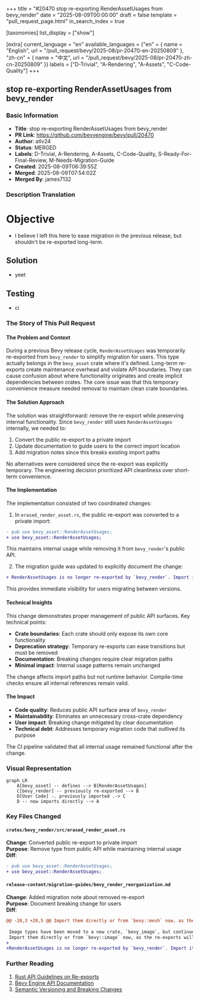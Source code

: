 +++
title = "#20470 stop re-exporting RenderAssetUsages from bevy_render"
date = "2025-08-09T00:00:00"
draft = false
template = "pull_request_page.html"
in_search_index = true

[taxonomies]
list_display = ["show"]

[extra]
current_language = "en"
available_languages = {"en" = { name = "English", url = "/pull_request/bevy/2025-08/pr-20470-en-20250809" }, "zh-cn" = { name = "中文", url = "/pull_request/bevy/2025-08/pr-20470-zh-cn-20250809" }}
labels = ["D-Trivial", "A-Rendering", "A-Assets", "C-Code-Quality"]
+++

## stop re-exporting RenderAssetUsages from bevy_render

### Basic Information
- **Title**: stop re-exporting RenderAssetUsages from bevy_render
- **PR Link**: https://github.com/bevyengine/bevy/pull/20470
- **Author**: atlv24
- **Status**: MERGED
- **Labels**: D-Trivial, A-Rendering, A-Assets, C-Code-Quality, S-Ready-For-Final-Review, M-Needs-Migration-Guide
- **Created**: 2025-08-09T06:39:55Z
- **Merged**: 2025-08-09T07:54:02Z
- **Merged By**: james7132

### Description Translation
# Objective

- I believe I left this here to ease migration in the previous release, but shouldn't be re-exported long-term.

## Solution

- yeet

## Testing

- ci

### The Story of This Pull Request

#### The Problem and Context
During a previous Bevy release cycle, `RenderAssetUsages` was temporarily re-exported from `bevy_render` to simplify migration for users. This type actually belongs in the `bevy_asset` crate where it's defined. Long-term re-exports create maintenance overhead and violate API boundaries. They can cause confusion about where functionality originates and create implicit dependencies between crates. The core issue was that this temporary convenience measure needed removal to maintain clean crate boundaries.

#### The Solution Approach
The solution was straightforward: remove the re-export while preserving internal functionality. Since `bevy_render` still uses `RenderAssetUsages` internally, we needed to:
1. Convert the public re-export to a private import
2. Update documentation to guide users to the correct import location
3. Add migration notes since this breaks existing import paths

No alternatives were considered since the re-export was explicitly temporary. The engineering decision prioritized API cleanliness over short-term convenience.

#### The Implementation
The implementation consisted of two coordinated changes:

1. In `erased_render_asset.rs`, the public re-export was converted to a private import:
```diff
- pub use bevy_asset::RenderAssetUsages;
+ use bevy_asset::RenderAssetUsages;
```
This maintains internal usage while removing it from `bevy_render`'s public API.

2. The migration guide was updated to explicitly document the change:
```diff
+ RenderAssetUsages is no longer re-exported by `bevy_render`. Import it from `bevy_asset` instead.
```
This provides immediate visibility for users migrating between versions.

#### Technical Insights
This change demonstrates proper management of public API surfaces. Key technical points:
- **Crate boundaries**: Each crate should only expose its own core functionality
- **Deprecation strategy**: Temporary re-exports can ease transitions but must be removed
- **Documentation**: Breaking changes require clear migration paths
- **Minimal impact**: Internal usage patterns remain unchanged

The change affects import paths but not runtime behavior. Compile-time checks ensure all internal references remain valid.

#### The Impact
- **Code quality**: Reduces public API surface area of `bevy_render`
- **Maintainability**: Eliminates an unnecessary cross-crate dependency
- **User impact**: Breaking change mitigated by clear documentation
- **Technical debt**: Addresses temporary migration code that outlived its purpose

The CI pipeline validated that all internal usage remained functional after the change.

### Visual Representation

```mermaid
graph LR
    A[bevy_asset] -- defines --> B[RenderAssetUsages]
    C[bevy_render] -- previously re-exported --> B
    D[User Code] -. previously imported .-> C
    D -- now imports directly --> A
```

### Key Files Changed

#### `crates/bevy_render/src/erased_render_asset.rs`
**Change**: Converted public re-export to private import  
**Purpose**: Remove type from public API while maintaining internal usage  
**Diff**:
```diff
- pub use bevy_asset::RenderAssetUsages;
+ use bevy_asset::RenderAssetUsages;
```

#### `release-content/migration-guides/bevy_render_reorganization.md`
**Change**: Added migration note about removed re-export  
**Purpose**: Document breaking change for users  
**Diff**:
```diff
@@ -20,3 +20,5 @@ Import them directly or from `bevy::mesh` now, as the re-exports will be removed
 
 Image types have been moved to a new crate, `bevy_image`, but continue to be re-exported by `bevy_render` for now.
 Import them directly or from `bevy::image` now, as the re-exports will be removed.
+
+RenderAssetUsages is no longer re-exported by `bevy_render`. Import it from `bevy_asset` instead.
```

### Further Reading
1. [Rust API Guidelines on Re-exports](https://rust-lang.github.io/api-guidelines/)
2. [Bevy Engine API Documentation](https://docs.rs/bevy/latest/bevy/)
3. [Semantic Versioning and Breaking Changes](https://semver.org/)